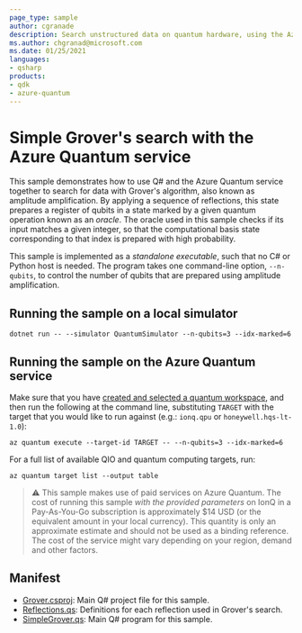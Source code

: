 ```yaml
---
page_type: sample
author: cgranade
description: Search unstructured data on quantum hardware, using the Azure Quantum service
ms.author: chgranad@microsoft.com
ms.date: 01/25/2021
languages:
- qsharp
products:
- qdk
- azure-quantum
---
```


# Simple Grover's search with the Azure Quantum service

This sample demonstrates how to use Q# and the Azure Quantum service together to search for data with Grover's algorithm, also known as amplitude amplification.
By applying a sequence of reflections, this state prepares a register of qubits in a state marked by a given quantum operation known as an _oracle_.
The oracle used in this sample checks if its input matches a given integer, so that the computational basis state corresponding to that index is prepared with high probability.

This sample is implemented as a _standalone executable_, such that no C# or Python host is needed.
The program takes one command-line option, `--n-qubits`, to control the number of qubits that are prepared using amplitude amplification.

## Running the sample on a local simulator

```dotnetcli
dotnet run -- --simulator QuantumSimulator --n-qubits=3 --idx-marked=6
```

## Running the sample on the Azure Quantum service

Make sure that you have [created and selected a quantum workspace](https://docs.microsoft.com/azure/quantum/how-to-create-quantum-workspaces-with-the-azure-portal), and then run the following at the command line, substituting `TARGET` with the target that you would like to run against (e.g.: `ionq.qpu` or `honeywell.hqs-lt-1.0`):

```azcli
az quantum execute --target-id TARGET -- --n-qubits=3 --idx-marked=6
```

For a full list of available QIO and quantum computing targets, run:

```azcli
az quantum target list --output table
```

> :warning:
> This sample makes use of paid services on Azure Quantum. The cost of running this sample *with the provided parameters* on IonQ in a Pay-As-You-Go subscription is approximately $14 USD (or the equivalent amount in your local currency). This quantity is only an approximate estimate and should not be used as a binding reference. The cost of the service might vary depending on your region, demand and other factors.

## Manifest

- [Grover.csproj](https://github.com/microsoft/quantum/blob/main/samples/azure-quantum/grover/Grover.csproj): Main Q# project file for this sample.
- [Reflections.qs](https://github.com/microsoft/quantum/blob/main/samples/azure-quantum/grover/Reflections.qs): Definitions for each reflection used in Grover's search.
- [SimpleGrover.qs](https://github.com/microsoft/quantum/blob/main/samples/azure-quantum/grover/SimpleGrover.qs): Main Q# program for this sample.
